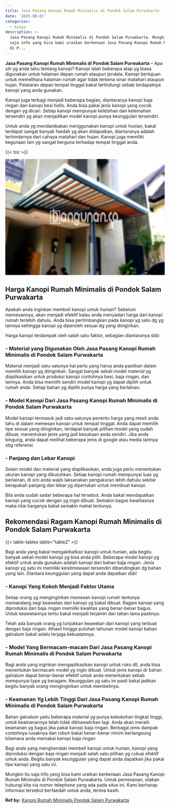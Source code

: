 ```yaml
---
title: Jasa Pasang Kanopi Rumah Minimalis di Pondok Salam Purwakarta
date: '2025-08-01'
categories:
  - biaya
description: >-
  Jasa Pasang Kanopi Rumah Minimalis di Pondok Salam Purwakarta. Mungkin itu
  saja info yang bisa kami uraikan berkenaan Jasa Pasang Kanopi Rumah Minimalis
  di P...
---
```


**Jasa Pasang Kanopi Rumah Minimalis di Pondok Salam Purwakarta** – Apa sih yg anda tahu tentang kanopi? Kanopi ialah beberapa atap yg biasa digunakan untuk halaman depan rumah ataupun jendela. Kanopi bertujuan untuk memelihara halaman rumah agar tidak terkena sinar matahari ataupun hujan. Pelataran depan tempat tinggal bakal terlindungi sebab terdapatnya kanopi yang anda gunakan.

Kanopi juga terbagi menjadi beberapa bagian, diantaranya kanopi baja ringan dan kanopi besi hollo. Anda bisa pakai jenis kanopi yang cocok dengan yg dicari. Setiap kanopi mempunyai kelebihan dan kelemahan tersendiri yg akan menjadikan model kanopi punya keunggulan tersendiri.

Untuk anda yg mendambakan menggunakan kanopi untuk hunian, bakal terdapat sangat banyak faedah yg akan didapatkan, diantaranya adalah terhindarnya dari cahaya matahari dan hujan. Kanopi juga memiliki kegunaan lain yg sangat berguna terhadap tempat tinggal anda.

{{< toc >}}

![Jasa Pasang Kanopi Rumah Minimalis di Pondok Salam Purwakarta](/images/harga-kanopi-minimalis-54.png)

## Harga Kanopi Rumah Minimalis di Pondok Salam Purwakarta

Apakah anda inginkan membeli kanopi untuk hunian? Sebelum memesannya, akan menjadi efektif kalau anda menyadari harga dari kanopi rumah terlebih dahulu. Anda bisa pertimbangkan pada kanopi yg satu dg yg lainnya sehingga kanopi yg diperoleh sesuai dg yang diinginkan.

Harga kanopi terdampak oleh salah satu faktor, sebagian diantaranya sbb:

### \- Material yang Digunakan Oleh Jasa Pasang Kanopi Rumah Minimalis di Pondok Salam Purwakarta

Material menjadi satu-satunya hal perlu yang harus anda pastikan dalam memilih kanopi yg diinginkan. Sangat banyak sekali model material yg diaplikasikan untuk produksi kanopi contohnya besi, baja ringan, dan lainnya. Anda bisa memilih sendiri model kanopi yg dapat dipilih untuk rumah anda. Setiap bahan yg dipilih punya harga yang berlainan.

### \- Model Kanopi Dari Jasa Pasang Kanopi Rumah Minimalis di Pondok Salam Purwakarta

Model kanopi termasuk jadi satu-satunya penentu harga yang mesti anda tahu di dalam memesan kanopi untuk tempat tinggal. Anda dapat memilih tipe sesuai yang diinginkan, terdapat banyak pilihan model yang sudah dibuat, menentukan jenis yang jadi kesukaan anda sendiri. Jika anda bingung, anda dapat melihat beberapa jenis di google atau media lainnya sbg referensi.

### \- Panjang dan Lebar Kanopi

Selain model dan material yang diaplikasikan, anda juga perlu menentukan ukuran kanopi yang dibutuhkan. Setiap kanopi rumah mempunyai luas yg berlainan, di sini anda wajib laksanakan pengukuran lebih dahulu sekitar berapakah panjang dan lebar yg diperlukan untuk membuat kanopi.

Bila anda sudah sadar beberapa hal tersebut. Anda bakal mendapatkan kanopi yang cocok dengan yg ingin dibuat. Semakin bagus kwalitasnya maka nilai harganya bakal semakin mahal tentunya.

## Rekomendasi Ragam Kanopi Rumah Minimalis di Pondok Salam Purwakarta

{{< table-tables table="table2" >}}

Bagi anda yang bakal mengakibatkan kanopi untuk hunian, ada begitu banyak sekali model kanopi yg bisa anda pilih. Beberapa model kanopi yg efektif untuk anda gunakan adalah kanopi dari bahan baja ringan. Jenis kanopi yg satu ini memiliki keistimewaan tersendiri dibandingkan dg bahan yang lain. Diantara keunggulan yang dapat anda dapatkan sbb!

### \- Kanopi Yang Kokoh Menjadi Faktor Utama

Setiap orang yg menginginkan memesan kanopi rumah tentunya memandang segi keawetan dari kanopi yg bakal dibuat. Ragam kanopi yang diproduksi dari baja ringan memiliki kwalitas yang benar-benar bagus. Untuk keawetannya tentu bakal menjadi terjamin dan tahan lama pastinya.

Telah ada banyak orang yg tunjukkan keawetan dari kanopi yang terbuat dengan baja ringan. Alhasil hingga puluhan tahunan model kanopi bahan galvalum bakal selalu terjaga kekuatannya.

### \- Model Yang Bermacam-macam Dari Jasa Pasang Kanopi Rumah Minimalis di Pondok Salam Purwakarta

Bagi anda yang inginkan mengaplikasikan kanopi untuk ruko dll, anda bisa menentukan bermacam model yg ingin dibuat. Untuk jenis kanopi dr bahan galvalum dapat benar-benar efektif untuk anda menentukan sebab mempunyai type yg beragam. Keunggulan yg satu ini pasti bakal jadikan begitu banyak orang menginginkan untuk membelinya.

### \- Keamanan Yg Lebih Tinggi Dari Jasa Pasang Kanopi Rumah Minimalis di Pondok Salam Purwakarta

Bahan galvalum yaitu beberapa material yg punya kekokohan tingkat tinggi, untuk keamanannya telah tidak dikhawatirkan lagi. Anda akan meraih keamanan yg bagus jika pakai kanopi baja ringan. Berbagai jenis dampak contohnya rusaknya dan roboh bakal benar-benar minim berlangsung bilamana anda memakai kanopi baja ringan.

Bagi anda yang menghendaki membeli kanopi untuk hunian, kanopi yang diproduksi dengan baja ringan menjadi salah satu pilihan yg cukup efektif untuk anda. Begitu banyak keunggulan yang dapat anda dapatkan jika pakai tipe kanopi yang satu ini.

Mungkin itu saja info yang bisa kami uraikan berkenaan Jasa Pasang Kanopi Rumah Minimalis di Pondok Salam Purwakarta. Untuk pemesanan, silakan hubungi kita via nomor telephone yang ada pada situs ini. Kami berharap informasi tersebut berfaedah untuk anda, terima kasih.

**Ref by:**  [Kanopi Rumah Minimalis Pondok Salam Purwakarta](https://id.wikipedia.org/wiki/Kanopi)
